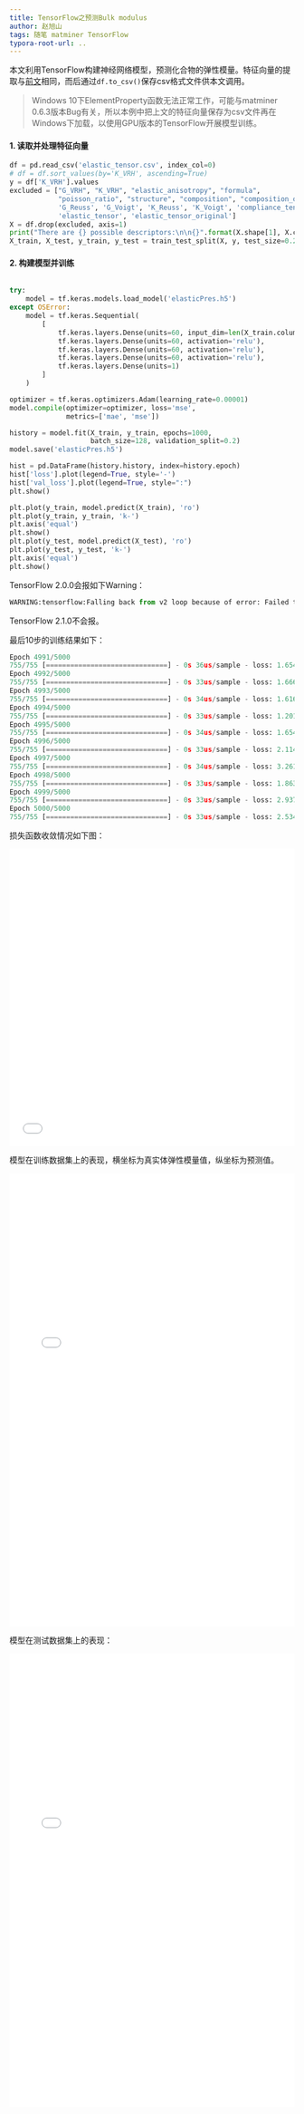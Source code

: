 ```yaml
---
title: TensorFlow之预测Bulk modulus
author: 赵旭山
tags: 随笔 matminer TensorFlow
typora-root-url: ..
---
```




本文利用TensorFlow构建神经网络模型，预测化合物的弹性模量。特征向量的提取与[前文](https://yuwenxianglong.github.io/2020/05/25/Sklearn%E4%B9%8B%E9%A2%84%E6%B5%8B%E5%BC%B9%E6%80%A7%E6%A8%A1%E9%87%8F.html)相同，而后通过`df.to_csv()`保存csv格式文件供本文调用。

> Windows 10下ElementProperty函数无法正常工作，可能与matminer 0.6.3版本Bug有关，所以本例中把上文的特征向量保存为csv文件再在Windows下加载，以使用GPU版本的TensorFlow开展模型训练。

#### 1. 读取并处理特征向量

```python
df = pd.read_csv('elastic_tensor.csv', index_col=0)
# df = df.sort_values(by='K_VRH', ascending=True)
y = df['K_VRH'].values
excluded = ["G_VRH", "K_VRH", "elastic_anisotropy", "formula",
            "poisson_ratio", "structure", "composition", "composition_oxid",
            'G_Reuss', 'G_Voigt', 'K_Reuss', 'K_Voigt', 'compliance_tensor',
            'elastic_tensor', 'elastic_tensor_original']
X = df.drop(excluded, axis=1)
print("There are {} possible descriptors:\n\n{}".format(X.shape[1], X.columns.values))
X_train, X_test, y_train, y_test = train_test_split(X, y, test_size=0.2, random_state=1)
```

#### 2. 构建模型并训练

```python

try:
    model = tf.keras.models.load_model('elasticPres.h5')
except OSError:
    model = tf.keras.Sequential(
        [
            tf.keras.layers.Dense(units=60, input_dim=len(X_train.columns), activation='relu'),
            tf.keras.layers.Dense(units=60, activation='relu'),
            tf.keras.layers.Dense(units=60, activation='relu'),
            tf.keras.layers.Dense(units=60, activation='relu'),
            tf.keras.layers.Dense(units=1)
        ]
    )

optimizer = tf.keras.optimizers.Adam(learning_rate=0.00001)
model.compile(optimizer=optimizer, loss='mse',
              metrics=['mae', 'mse'])

history = model.fit(X_train, y_train, epochs=1000,
                    batch_size=128, validation_split=0.2)
model.save('elasticPres.h5')

hist = pd.DataFrame(history.history, index=history.epoch)
hist['loss'].plot(legend=True, style='-')
hist['val_loss'].plot(legend=True, style=":")
plt.show()

plt.plot(y_train, model.predict(X_train), 'ro')
plt.plot(y_train, y_train, 'k-')
plt.axis('equal')
plt.show()
plt.plot(y_test, model.predict(X_test), 'ro')
plt.plot(y_test, y_test, 'k-')
plt.axis('equal')
plt.show()
```

TensorFlow 2.0.0会报如下Warning：

```python
WARNING:tensorflow:Falling back from v2 loop because of error: Failed to find data adapter that can handle input: <class 'pandas.core.frame.DataFrame'>, <class 'NoneType'>
```

TensorFlow 2.1.0不会报。

最后10步的训练结果如下：

```python
Epoch 4991/5000
755/755 [==============================] - 0s 36us/sample - loss: 1.6545 - mae: 0.9235 - mse: 1.6545 - val_loss: 284.7677 - val_mae: 11.9057 - val_mse: 284.7677
Epoch 4992/5000
755/755 [==============================] - 0s 33us/sample - loss: 1.6661 - mae: 0.9294 - mse: 1.6661 - val_loss: 291.7668 - val_mae: 12.2060 - val_mse: 291.7668
Epoch 4993/5000
755/755 [==============================] - 0s 34us/sample - loss: 1.6164 - mae: 0.9336 - mse: 1.6164 - val_loss: 282.1254 - val_mae: 11.9988 - val_mse: 282.1254
Epoch 4994/5000
755/755 [==============================] - 0s 33us/sample - loss: 1.2014 - mae: 0.7912 - mse: 1.2014 - val_loss: 289.1618 - val_mae: 12.0680 - val_mse: 289.1618
Epoch 4995/5000
755/755 [==============================] - 0s 34us/sample - loss: 1.6540 - mae: 0.9260 - mse: 1.6540 - val_loss: 283.3390 - val_mae: 12.0358 - val_mse: 283.3391
Epoch 4996/5000
755/755 [==============================] - 0s 33us/sample - loss: 2.1143 - mae: 1.0628 - mse: 2.1143 - val_loss: 291.2113 - val_mae: 12.1350 - val_mse: 291.2113
Epoch 4997/5000
755/755 [==============================] - 0s 34us/sample - loss: 3.2610 - mae: 1.3094 - mse: 3.2610 - val_loss: 286.3518 - val_mae: 12.0587 - val_mse: 286.3518
Epoch 4998/5000
755/755 [==============================] - 0s 33us/sample - loss: 1.8634 - mae: 1.0155 - mse: 1.8634 - val_loss: 290.6496 - val_mae: 12.1962 - val_mse: 290.6496
Epoch 4999/5000
755/755 [==============================] - 0s 33us/sample - loss: 2.9377 - mae: 1.2496 - mse: 2.9377 - val_loss: 282.6335 - val_mae: 12.0755 - val_mse: 282.6335
Epoch 5000/5000
755/755 [==============================] - 0s 33us/sample - loss: 2.5346 - mae: 1.2179 - mse: 2.5346 - val_loss: 294.4768 - val_mae: 12.0555 - val_mse: 294.4768
```





损失函数收敛情况如下图：

 <iframe id="igraph" scrolling="no" style="border:none;" seamless="seamless" src="/resdata/MatInf/matminer/elasticPres/Loss.html" height="525" width="100%"></iframe>

模型在训练数据集上的表现，横坐标为真实体弹性模量值，纵坐标为预测值。

 <iframe id="igraph" scrolling="no" style="border:none;" seamless="seamless" src="/resdata/MatInf/matminer/elasticPres/BulkPredictionOfTrainingData.html" height="800" width="100%"></iframe>

模型在测试数据集上的表现：

 <iframe id="igraph" scrolling="no" style="border:none;" seamless="seamless" src="/resdata/MatInf/matminer/elasticPres/BulkPredictionOfTestData.html" height="800" width="100%"></iframe>

